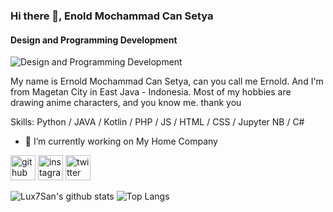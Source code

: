 ### Hi there 👋, Enold Mochammad Can Setya
#### Design and Programming Development
![Design and Programming Development](https://twitter.com/Lux7_Kun/status/1468591158951432196?ref_src=twsrc%5Etfw")

My name is Ernold Mochammad Can Setya, can you call me Ernold. And I'm from Magetan City in East Java - Indonesia. Most of my hobbies are drawing anime characters, and you know me.
thank you

Skills: Python / JAVA / Kotlin / PHP / JS / HTML / CSS / Jupyter NB / C#

- 🔭 I’m currently working on My Home Company 


[<img src='https://cdn.jsdelivr.net/npm/simple-icons@3.0.1/icons/github.svg' alt='github' height='40'>](https://github.com/Lux7San)  [<img src='https://cdn.jsdelivr.net/npm/simple-icons@3.0.1/icons/instagram.svg' alt='instagram' height='40'>](https://www.instagram.com/ernold_mcs/)  [<img src='https://cdn.jsdelivr.net/npm/simple-icons@3.0.1/icons/twitter.svg' alt='twitter' height='40'>](https://twitter.com/Lux7_Kun)  

![Lux7San's github stats](https://github-readme-stats.vercel.app/api?username=Lux7San&show_icons=true&theme=tokyonight)
![Top Langs](https://github-readme-stats.vercel.app/api/top-langs/?username=Lux7San&layout=compact)
